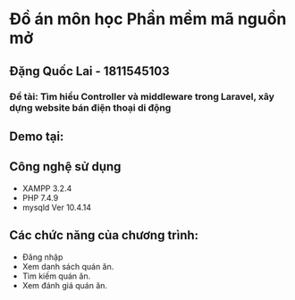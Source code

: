 # Đồ án môn học Phần mềm mã nguồn mở
## Đặng Quốc Lai - 1811545103

### Đề tài: <b>Tìm hiểu Controller và middleware trong Laravel, xây dựng website bán điện thoại di động</b>

## Demo tại: 

## Công nghệ sử dụng
- XAMPP 3.2.4
- PHP 7.4.9
- mysqld  Ver 10.4.14

## Các chức năng của chương trình:
- Đăng nhập
- Xem danh sách quán ăn.
- Tìm kiếm quán ăn.
- Xem đánh giá quán ăn.
